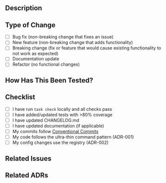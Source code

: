 ## Description
<!-- Briefly describe what this PR does and why -->

## Type of Change
- [ ] Bug fix (non-breaking change that fixes an issue)
- [ ] New feature (non-breaking change that adds functionality)
- [ ] Breaking change (fix or feature that would cause existing functionality to not work as expected)
- [ ] Documentation update
- [ ] Refactor (no functional changes)

## How Has This Been Tested?
<!-- Describe the tests you ran to verify your changes -->

## Checklist
- [ ] I have run `task check` locally and all checks pass
- [ ] I have added/updated tests with >80% coverage
- [ ] I have updated CHANGELOG.md
- [ ] I have updated documentation (if applicable)
- [ ] My commits follow [Conventional Commits](https://www.conventionalcommits.org/)
- [ ] My code follows the ultra-thin command pattern (ADR-001)
- [ ] My config changes use the registry (ADR-002)

## Related Issues
<!-- Link to any related issues: Fixes #123, Relates to #456 -->

## Related ADRs
<!-- List any ADRs this change relates to or modifies -->
